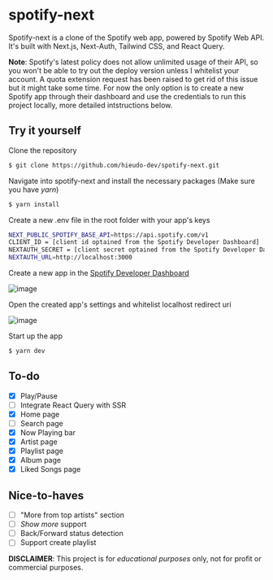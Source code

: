 # spotify-next

Spotify-next is a clone of the Spotify web app, powered by Spotify Web API. It's built with Next.js, Next-Auth, Tailwind CSS, and React Query.

**Note**: Spotify's latest policy does not allow unlimited usage of their API, so you won't be able to try out the deploy version unless I whitelist your account. A quota extension request has been raised to get rid of this issue but it might take some time. For now the only option is to create a new Spotify app through their dashboard and use the credentials to run this project locally, more detailed intstructions below.

## Try it yourself
Clone the repository
```sh
$ git clone https://github.com/hieudo-dev/spotify-next.git
```

Navigate into spotify-next and install the necessary packages (Make sure you have _yarn_)
```sh
$ yarn install
```

Create a new .env file in the root folder with your app's keys
```sh
NEXT_PUBLIC_SPOTIFY_BASE_API=https://api.spotify.com/v1
CLIENT_ID = [client id optained from the Spotify Developer Dashboard]
NEXTAUTH_SECRET = [client secret optained from the Spotify Developer Dashboard]
NEXTAUTH_URL=http://localhost:3000
```

Create a new app in the [Spotify Developer Dashboard](https://developer.spotify.com/dashboard)

![image](https://github.com/hieudo-dev/spotify-next/assets/37623000/36c101ac-e4c6-4a83-adca-b411ea26662d)

Open the created app's settings and whitelist localhost redirect uri

![image](https://github.com/hieudo-dev/spotify-next/assets/37623000/cb416a8c-3e86-4334-a42c-cdf0f88300d4)

Start up the app
```sh
$ yarn dev
```

## To-do

- [x] Play/Pause
- [ ] Integrate React Query with SSR
- [x] Home page
- [ ] Search page
- [x] Now Playing bar
- [x] Artist page
- [x] Playlist page
- [x] Album page
- [x] Liked Songs page

## Nice-to-haves
- [ ] "More from top artists" section
- [ ] _Show more_ support
- [ ] Back/Forward status detection
- [ ] Support create playlist

**DISCLAIMER**: This project is for _educational purposes_ only, not for profit or commercial purposes.
